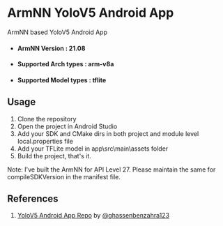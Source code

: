 # ArmNN YoloV5 Android App
ArmNN based YoloV5 Android App

- #### ArmNN Version : 21.08 <br>
- #### Supported Arch types : arm-v8a <br>
- #### Supported Model types : tflite <br>

## Usage
1) Clone the repository <br>
2) Open the project in Android Studio <br>
3) Add your SDK and CMake dirs in both project and module level local.properties file <br>
4) Add your TFLite model in app\src\main\assets folder <br>
5) Build the project, that's it. <br>

Note: I've built the ArmNN for API Level 27. Please maintain the same for compileSDKVersion in the manifest file.

## References
1) [YoloV5 Android App Repo](https://github.com/ghassenbenzahra123/yolov5-ncnn-android-app) by [@ghassenbenzahra123](https://github.com/ghassenbenzahra123) 




